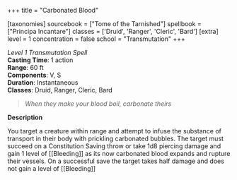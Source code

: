 +++
title = "Carbonated Blood"

[taxonomies]
sourcebook = ["Tome of the Tarnished"]
spellbook = ["Principa Incantare"]
classes = ['Druid', 'Ranger', 'Cleric', 'Bard']
[extra]
level = 1
concentration = false
school = "Transmutation"
+++

*Level 1 Transmutation Spell*  
**Casting Time**: 1 action  
**Range**: 60 ft  
**Components**: V, S  
**Duration**: Instantaneous  
**Classes**: Druid, Ranger, Cleric, Bard  

> _When they make your blood boil, carbonate theirs_  

**Description**


You target a creature within range and attempt to infuse the substance of transport in their body with prickling carbonated bubbles. The target must succeed on a Constitution Saving throw  or take 1d8 piercing damage and gain 1 level of [[Bleeding]] as its now carbonated blood expands and rupture their vessels. On a successful save the target takes half damage and does not gain a level of [[Bleeding]]